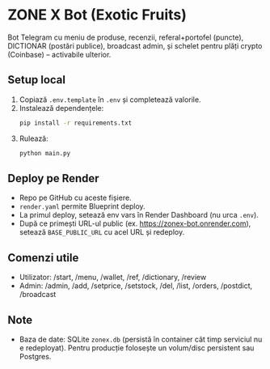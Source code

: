 
# ZONE X Bot (Exotic Fruits)

Bot Telegram cu meniu de produse, recenzii, referal+portofel (puncte), DICTIONAR (postări publice), broadcast admin,
și schelet pentru plăți crypto (Coinbase) – activabile ulterior.

## Setup local
1) Copiază `.env.template` în `.env` și completează valorile.
2) Instalează dependențele:
   ```bash
   pip install -r requirements.txt
   ```
3) Rulează:
   ```bash
   python main.py
   ```

## Deploy pe Render
- Repo pe GitHub cu aceste fișiere.
- `render.yaml` permite Blueprint deploy.
- La primul deploy, setează env vars în Render Dashboard (nu urca `.env`).
- După ce primești URL-ul public (ex. https://zonex-bot.onrender.com),
  setează `BASE_PUBLIC_URL` cu acel URL și redeploy.

## Comenzi utile
- Utilizator: /start, /menu, /wallet, /ref, /dictionary, /review
- Admin: /admin, /add, /setprice, /setstock, /del, /list, /orders, /postdict, /broadcast

## Note
- Baza de date: SQLite `zonex.db` (persistă în container cât timp serviciul nu e redeployat). Pentru producție folosește un volum/disc persistent sau Postgres.

